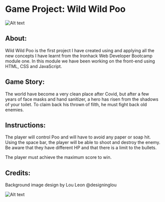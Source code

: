 # Game Project: Wild Wild Poo

![Alt text](/Images/GameTitle.png)

## About:

Wild Wild Poo is the first project I have created using and applying all the new concepts I have learnt from the Ironhack Web Developer Bootcamp module one. In this module we have been working on the front-end using HTML, CSS and JavaScript.

## Game Story:

The world have become a very clean place after Covid, but after a few years of face masks and hand sanitizer, a hero has risen from the shadows of your toilet. To claim back his thrown of filth, he must fight back old enemies.

## Instructions:

The player will control Poo and will have to avoid any paper or soap hit. Using the space bar, the player will be able to shoot and destroy the enemy. Be aware that they have different HP and that there is a limit to the bullets.

The player must achieve the maximum score to win.

## Credits:

Background image design by Lou Leon @designinglou

![Alt text](/Images/GameBackground.png)
